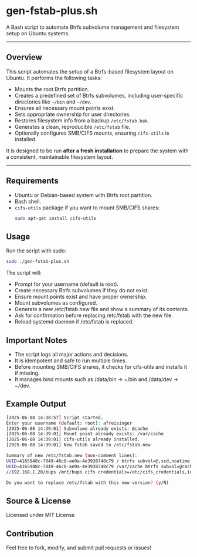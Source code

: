 # gen-fstab-plus.sh

A Bash script to automate Btrfs subvolume management and filesystem setup on Ubuntu systems.

---

## Overview

This script automates the setup of a Btrfs-based filesystem layout on Ubuntu. It performs the following tasks:

- Mounts the root Btrfs partition.
- Creates a predefined set of Btrfs subvolumes, including user-specific directories like `~/bin` and `~/dev`.
- Ensures all necessary mount points exist.
- Sets appropriate ownership for user directories.
- Restores filesystem info from a backup `/etc/fstab.bak`.
- Generates a clean, reproducible `/etc/fstab` file.
- Optionally configures SMB/CIFS mounts, ensuring `cifs-utils` is installed.

It is designed to be run **after a fresh installation** to prepare the system with a consistent, maintainable filesystem layout.

---

## Requirements

- Ubuntu or Debian-based system with Btrfs root partition.
- Bash shell.
- `cifs-utils` package if you want to mount SMB/CIFS shares:
  ```bash
  sudo apt-get install cifs-utils
  ```


## Usage

Run the script with sudo:
```bash
sudo ./gen-fstab-plus.sh
```

The script will:

- Prompt for your username (default is root).
- Create necessary Btrfs subvolumes if they do not exist.
- Ensure mount points exist and have proper ownership.
- Mount subvolumes as configured.
- Generate a new /etc/fstab.new file and show a summary of its contents.
- Ask for confirmation before replacing /etc/fstab with the new file.
- Reload systemd daemon if /etc/fstab is replaced.

## Important Notes

- The script logs all major actions and decisions.
- It is idempotent and safe to run multiple times.
- Before mounting SMB/CIFS shares, it checks for cifs-utils and installs it if missing.
- It manages bind mounts such as /data/bin -> ~/bin and /data/dev -> ~/dev.

## Example Output

```bash
[2025-06-08 14:38:57] Script started.
Enter your username (default: root): afreisinger
[2025-06-08 14:39:01] Subvolume already exists: @cache
[2025-06-08 14:39:01] Mount point already exists: /var/cache
[2025-06-08 14:39:01] cifs-utils already installed.
[2025-06-08 14:39:01] New fstab saved to /etc/fstab.new

Summary of new /etc/fstab.new (non-comment lines):
UUID=4165948c-7049-46c8-ae0a-4e3938748c79 / btrfs subvol=@,ssd,noatime 0 0
UUID=4165948c-7049-46c8-ae0a-4e3938748c79 /var/cache btrfs subvol=@cache,compress=no 0 0
//192.168.1.20/bups /mnt/bups cifs credentials=/etc/cifs_credentials,iocharset=utf8 0 0

Do you want to replace /etc/fstab with this new version? (y/N)
```



## Source & License

Licensed under MIT License 

## Contribution

Feel free to fork, modify, and submit pull requests or issues!
